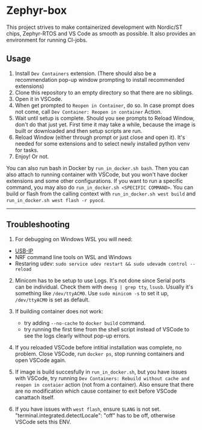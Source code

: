 # Zephyr-box

This project strives to make containerized development with Nordic/ST chips, Zephyr-RTOS and VS Code as smooth as possible.
It also provides an environment for running CI-jobs.

## Usage

1. Install `Dev Containers` extension.
   (There should also be a recommendation pop-up window prompting to install recommended extensions)
2. Clone this repository to an empty directory so that there are no siblings.
3. Open it in VSCode.
4. When get prompted to `Reopen in Container`, do so.
   In case prompt does not come, call `Dev Container: Reopen in container` Action.
5. Wait until setup is complete. Should you see prompts to Reload Window, don't do that just yet.
   First time it may take a while, because the image is built or downloaded and then setup scripts are run.
6. Reload Window (either through prompt or just close and open it).
   It's needed for some extensions and to select newly installed python venv for tasks.
7. Enjoy! Or not.

You can also run bash in Docker by `run_in_docker.sh bash`.
Then you can also attach to running container with VSCode, but you won't have docker extensions and some other configurations.
If you want to run a specific command, you may also do `run_in_docker.sh <SPECIFIC COMMAND>`.
You can build or flash from the calling context with `run_in_docker.sh west build` and `run_in_docker.sh west flash -r pyocd`.

---

## Troubleshooting

1. For debugging on Windows WSL you will need:
- [USB-IP](https://github.com/MicrosoftDocs/wsl/blob/main/WSL/connect-usb.md)
- NRF command line tools on WSL and Windows
- Restaring udev: `sudo service udev restart && sudo udevadm control --reload`

2. Minicom has to be setup to use Logs. It's not done since Serial ports can be individual. Check them with `dmesg | grep tty`, `lsusb`. Usually it's something like `/dev/ttyACM0`.
Use `sudo minicom -s` to set it up, `/dev/ttyACM0` is set as default.

2. If building container does not work:
   - try adding `--no-cache` to `docker build` command.
   - try running the first time from the shell script instead of VSCode to see the logs clearly without pop-up errors.
3. If you reloaded VSCode before intitial installation was complete, no problem.
   Close VSCode, run `docker ps`, stop running containers and open VSCode again.
4. If image is build succesfully in `run_in_docker.sh`, but you have issues with VSCode,
   try running `Dev Containers: Rebuild without cache and reopen in contaier` action (not from a container).
   Also ensure that there are no modification which cause container to exit before VSCode canattach itself.
5. If you have issues with `west flash`, ensure `$LANG` is not set.
   "terminal.integrated.detectLocale": "off" has to be off, otherwise VSCode sets this ENV.
